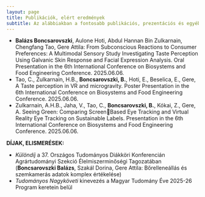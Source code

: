 ```yaml
---
layout: page
title: Publikációk, elért eredmények
subtitle: Az alábbiakban a fontosabb publikációs, prezentációs és egyéb megemlítendő tevékenységemet láthatod.
---
```


- **Balázs Boncsarovszki**, Aulone Hoti, Abdul Hannan Bin Zulkarnain, Chengfang Tao, Gere Attila: From Subconscious Reactions to Consumer Preferences: A Multimodal Sensory Study Investigating Taste Perception Using Galvanic Skin Response and  Facial Expression Analysis. Oral Presentation in the 6th International Conference on Biosystems and Food Engineering Conference. 2025.06.06.
- Tao, C., Zulkarnain, H.B., **Boncsarovszki, B.**, Hoti, E., Beselica, E., Gere, A Taste perception in VR and microgravity. Poster Presentation in the 6th International Conference on Biosystems and Food Engineering Conference. 2025.06.06.
- Zulkarnain, A.H.B., Jaha, V., Tao, C., **Boncsarovszki, B.**, Kókai, Z., Gere, A. Seeing Green: Comparing Screen￾Based Eye Tracking and Virtual Reality Eye Tracking on Sustainable Labels. Presentation in the 6th International Conference on Biosystems and Food Engineering Conference. 2025.06.06.


**DÍJAK, ELISMERÉSEK:**

- *Különdíj* a 37. Országos Tudományos Diákköri Konferencián Agrártudományi Szekció Élelmiszerminőségi Tagozatában (**Boncsarovszki Balázs**, Szakál Dorina, Gere Attila: Bőrelleneállás és szemkamerás adatok komplex értékelése)
- *Tudományos Nagyköveti* kinevezés a Magyar Tudomány Éve 2025-26 Program keretein belül
